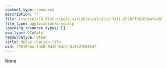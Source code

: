 ```yaml
---
content_type: resource
description: ''
file: /courses/18-01sc-single-variable-calculus-fall-2010/f36169bafae85d328ac90a3dd70463df_R9a_NHXrBcg.vtt
file_type: application/x-subrip
learning_resource_types: []
ocw_type: OCWFile
resourcetype: Other
title: 3play caption file
uid: f36169ba-fae8-5d32-8ac9-0a3dd70463df
---
```

None

